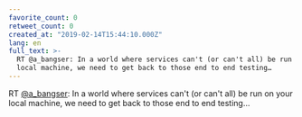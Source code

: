 ```yaml
---
favorite_count: 0
retweet_count: 0
created_at: "2019-02-14T15:44:10.000Z"
lang: en
full_text: >-
  RT @a_bangser: In a world where services can't (or can't all) be run on your
  local machine, we need to get back to those end to end testing…
---
```


RT [@a_bangser](https://twitter.com/a_bangser): In a world where services can't
(or can't all) be run on your local machine, we need to get back to those end to
end testing…
